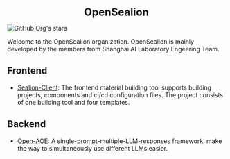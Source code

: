 
<div align="center">
<b><font size="5">OpenSealion</font></b>
</div>

![GitHub Org's stars](https://img.shields.io/github/stars/opensealion)

Welcome to the OpenSealion organization. OpenSealion is mainly developed by the members from Shanghai AI Laboratory Engeering Team. 



## Frontend

- [Sealion-Client](https://github.com/opensealion/sealion-client): The frontend material building tool supports building projects, components and ci/cd configuration files. The project consists of one building tool and four templates.

## Backend
- [Open-AOE](https://github.com/opensealion/open-aoe): A single-prompt-multiple-LLM-responses framework, make the way to simultaneously use different LLMs easier.
